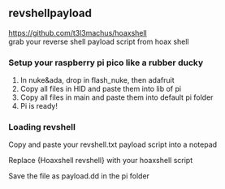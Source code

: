 ## revshellpayload
https://github.com/t3l3machus/hoaxshell                                                                                                                                                                                      
grab your reverse shell payload script from hoax shell

### Setup your raspberry pi pico like a rubber ducky
  1. In nuke&ada, drop in flash_nuke, then adafruit
  2. Copy all files in HID and paste them into lib of pi
  3. Copy all files in main and paste them into default pi folder
  4. Pi is ready!

### Loading revshell
Copy and paste your revshell.txt payload script into a notepad

Replace {Hoaxshell revshell} with your hoaxshell script

Save the file as payload.dd in the pi folder
